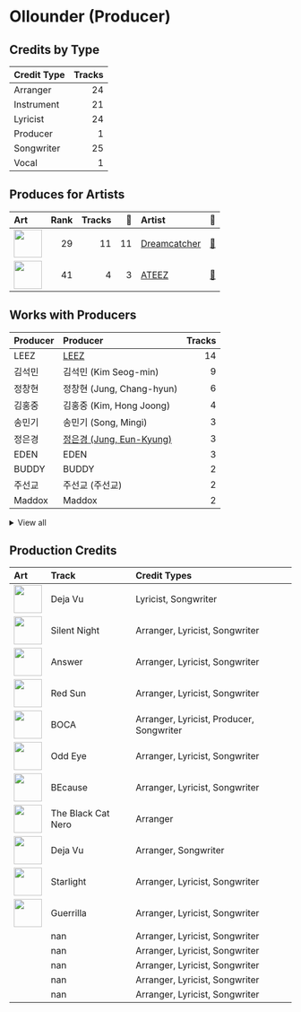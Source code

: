 # Ollounder (Producer)

## Credits by Type

| Credit Type | Tracks |
|:---|---:|
| Arranger | 24 |
| Instrument | 21 |
| Lyricist | 24 |
| Producer | 1 |
| Songwriter | 25 |
| Vocal | 1 |

## Produces for Artists

| Art | Rank | Tracks | 💚 | Artist | 🔗 |
|:---|---:|---:|---:|:---|:---|
| <img src="https://i.scdn.co/image/ab6761610000e5eb2e75abbdf622da095f8b21cd" alt="" width="50" /> | 29 | 11 | 11 | [Dreamcatcher](../../artists/dreamcatcher/overview.md) | [🔗](https://open.spotify.com/artist/5V1qsQHdXNm4ZEZHWvFnqQ) |
| <img src="https://i.scdn.co/image/ab6761610000e5ebf8ae485831cf4c3a568dc313" alt="" width="50" /> | 41 | 4 | 3 | [ATEEZ](../../artists/ateez/overview.md) | [🔗](https://open.spotify.com/artist/68KmkJeZGfwe1OUaivBa2L) |

## Works with Producers

| Producer | Producer | Tracks |
|:---|:---|---:|
| LEEZ | [LEEZ](../leez/overview.md) | 14 |
| 김석민 | 김석민 (Kim Seog-min) | 9 |
| 정창현 | 정창현 (Jung, Chang-hyun) | 6 |
| 김홍중 | 김홍중 (Kim, Hong Joong) | 4 |
| 송민기 | 송민기 (Song, Mingi) | 3 |
| 정은경 | [정은경 (Jung, Eun-Kyung)](../정은경_(jung,_eun-kyung)/overview.md) | 3 |
| EDEN | EDEN | 3 |
| BUDDY | BUDDY | 2 |
| 주선교 | 주선교 (주선교) | 2 |
| Maddox | Maddox | 2 |


<details>
<summary>View all</summary>

| Producer | Producer | Tracks |
|:---|:---|---:|
| 김보은 | 김보은 (Kim, Bo-eun) | 2 |
| 구종필 | [구종필 (Koo, Jong-Pil)](../구종필_(koo,_jong-pil)/overview.md) | 2 |
| 김정미 | 김정미 (Kim Jung-mi) | 1 |
| Oliv | Oliv | 1 |
| JI U | JI U | 1 |
| DAMI | DAMI | 1 |
| SIYEON | SIYEON | 1 |
| YOOHYEON | YOOHYEON | 1 |
| Peperoni | Peperoni | 1 |
| 김준혁 | 김준혁 (Kim Joonhyuk) | 1 |
| Tom Norris | Tom Norris | 1 |
| 주상경 | 주상경 (Ju, Sang-kyung) | 1 |
| 황선정 | 황선정 (Hwang Sun-jung) | 1 |
| 김준원 | 김준원 (Kim, June-One) | 1 |
| 양영은 | [양영은 (Yang, Young-eun)](../양영은_(yang,_young-eun)/overview.md) | 1 |
| 전지은 | 전지은 (Jeon Ji-eun) | 1 |
| 김수정 | 김수정 (김수정) | 1 |
| 홍현걸 | 홍현걸 (Hong, Hyeon-Geol) | 1 |
| 정소리 | 정소리 (Jeong, So-ri) | 1 |

</details>


## Production Credits

| Art | Track | Credit Types |
|:---|:---|:---|
| <img src="https://i.scdn.co/image/ab67616d0000b273a5911f62f0fe24713fb9d0c8" alt="" width="50" /> | Deja Vu | Lyricist, Songwriter |
| <img src="https://i.scdn.co/image/ab67616d0000b273a5911f62f0fe24713fb9d0c8" alt="" width="50" /> | Silent Night | Arranger, Lyricist, Songwriter |
| <img src="https://i.scdn.co/image/ab67616d0000b273be3a0f924ad08d95b4e25d9f" alt="" width="50" /> | Answer | Arranger, Lyricist, Songwriter |
| <img src="https://i.scdn.co/image/ab67616d0000b273107ade016c96b4769c200bc4" alt="" width="50" /> | Red Sun | Arranger, Lyricist, Songwriter |
| <img src="https://i.scdn.co/image/ab67616d0000b273994278a5092323151972886f" alt="" width="50" /> | BOCA | Arranger, Lyricist, Producer, Songwriter |
| <img src="https://i.scdn.co/image/ab67616d0000b273787a8631e249c68889453f86" alt="" width="50" /> | Odd Eye | Arranger, Lyricist, Songwriter |
| <img src="https://i.scdn.co/image/ab67616d0000b273d902c8faa0d5eb0fe7c29695" alt="" width="50" /> | BEcause | Arranger, Lyricist, Songwriter |
| <img src="https://i.scdn.co/image/ab67616d0000b273c3e44ef30eacbbe0ec98598c" alt="" width="50" /> | The Black Cat Nero | Arranger |
| <img src="https://i.scdn.co/image/ab67616d0000b2733714e924e5570c4d2df97e09" alt="" width="50" /> | Deja Vu | Arranger, Songwriter |
| <img src="https://i.scdn.co/image/ab67616d0000b27340fd215e68e55c626a16cd4e" alt="" width="50" /> | Starlight | Arranger, Lyricist, Songwriter |
| <img src="https://i.scdn.co/image/ab67616d0000b27349ae714ee0bf50ca0838ed0f" alt="" width="50" /> | Guerrilla | Arranger, Lyricist, Songwriter |
| | nan | Arranger, Lyricist, Songwriter |
| | nan | Arranger, Lyricist, Songwriter |
| | nan | Arranger, Lyricist, Songwriter |
| | nan | Arranger, Lyricist, Songwriter |
| | nan | Arranger, Lyricist, Songwriter |